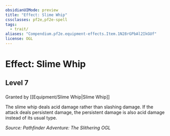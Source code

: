 ```yaml
---
obsidianUIMode: preview
title: "Effect: Slime Whip"
cssclasses: pf2e,pf2e-spell
tags:
  - trait/
aliases: "Compendium.pf2e.equipment-effects.Item.1N28rGPbAl2IkGUf"
license: OGL
---
```

# Effect: Slime Whip
## Level 7
### 






Granted by [[Equipment/Slime Whip|Slime Whip]]

The slime whip deals acid damage rather than slashing damage. If the attack deals persistent damage, the persistent damage is also acid damage instead of its usual type.

*Source: Pathfinder Adventure: The Slithering*
*OGL*